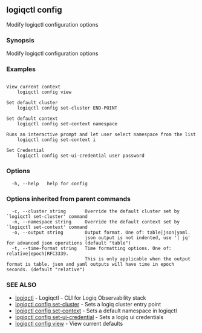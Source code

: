 ## logiqctl config

Modify logiqctl configuration options

### Synopsis

Modify logiqctl configuration options

### Examples

```

View current context
	logiqctl config view

Set default cluster
	logiqctl config set-cluster END-POINT

Set default context
	logiqctl config set-context namespace

Runs an interactive prompt and let user select namespace from the list
	logiqctl config set-context i

Set Credential
	logiqctl config set-ui-credential user password

```

### Options

```
  -h, --help   help for config
```

### Options inherited from parent commands

```
  -c, --cluster string       Override the default cluster set by `logiqctl set-cluster' command
  -n, --namespace string     Override the default context set by `logiqctl set-context' command
  -o, --output string        Output format. One of: table|json|yaml. 
                             json output is not indented, use '| jq' for advanced json operations (default "table")
  -t, --time-format string   Time formatting options. One of: relative|epoch|RFC3339. 
                             This is only applicable when the output format is table. json and yaml outputs will have time in epoch seconds. (default "relative")
```

### SEE ALSO

* [logiqctl](logiqctl.md)	 - Logiqctl - CLI for Logiq Observability stack
* [logiqctl config set-cluster](logiqctl_config_set-cluster.md)	 - Sets a logiq cluster entry point
* [logiqctl config set-context](logiqctl_config_set-context.md)	 - Sets a default namespace in logiqctl
* [logiqctl config set-ui-credential](logiqctl_config_set-ui-credential.md)	 - Sets a logiq ui credentials
* [logiqctl config view](logiqctl_config_view.md)	 - View current defaults

